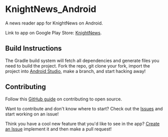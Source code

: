 KnightNews_Android
==================

A news reader app for KnightNews on Android.

Link to app on Google Play Store: [KnightNews](https://play.google.com/store/apps/details?id=knightnews.android "KnightNews").

## Build Instructions ##

The Gradle build system will fetch all dependencies and generate files you need to build the project. Fork the repo, git clone your fork, import the project into [Android Studio][1], make a branch, and start hacking away!

## Contributing

Follow this [GitHub guide](https://guides.github.com/activities/contributing-to-open-source/#contributing "GitHub guide") on contributing to open source.

Want to contribute and don't know where to start? Check out the [Issues](https://github.com/JimVanG/KnightNews_Android/issues "Issues") and start working on an issue!

Think you have a cool new feature that you'd like to see in the app? [Create an Issue](https://github.com/JimVanG/KnightNews_Android/issues/new "Create an Issue") implement it and then make a pull request!

[1]: http://developer.android.com/sdk/installing/studio.html
